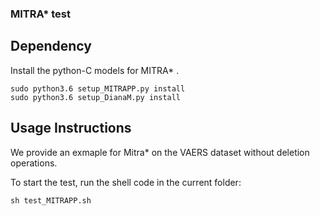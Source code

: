 ### MITRA* test


## Dependency

Install the python-C models for MITRA* .

```  
sudo python3.6 setup_MITRAPP.py install
sudo python3.6 setup_DianaM.py install
```

## Usage Instructions


We provide an exmaple for Mitra* on the VAERS dataset without deletion operations.

To start the test, run the shell code in the current folder:

```sh test_MITRAPP.sh```
